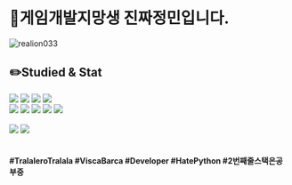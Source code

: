 <div align="left">
  <h1>🧐게임개발지망생 진짜정민입니다.</h1>
  <img src="https://komarev.com/ghpvc/?username=realion033&label=Profile%20views&color=0e75b6&style=flat" alt="realion033"/>
</div>
<div>
  <h2 align="left">✏️Studied & Stat</h2>
  <img src="https://img.shields.io/badge/unity-%23000000.svg?style=for-the-badge&logo=unity&logoColor=white">
  <img src="https://img.shields.io/badge/unreal-%23313131.svg?style=for-the-badge&logo=unrealengine&logoColor=white">
  <img src="https://img.shields.io/badge/c%23-%23632CA6.svg?style=for-the-badge&logo=csharp&logoColor=white">
  <img src="https://img.shields.io/badge/cpp-%23123F6D.svg?style=for-the-badge&logo=cplusplus&logoColor=white"><br>
  <img src="https://img.shields.io/badge/python-3670A0?style=for-the-badge&logo=python&logoColor=ffdd54">
  <img src="https://img.shields.io/badge/javascript-%23323330.svg?style=for-the-badge&logo=javascript&logoColor=%23F7DF1E">
  <img src="https://img.shields.io/badge/flstudio-%23F24E1E.svg?style=for-the-badge&logo=flstudio&logoColor=white">
  <img src="https://img.shields.io/badge/blender-%23F5792A.svg?style=for-the-badge&logo=blender&logoColor=white">
  <img src="https://img.shields.io/badge/DX12-%2376B900.svg?style=for-the-badge&logo=DX12&logoColor=white">
  <img>
  <br><br><img src="https://github-readme-stats.vercel.app/api?username=realion033&show_icons=true&theme=dracula">
  <img src="https://github-readme-stats.vercel.app/api/top-langs/?username=realion033&layout=compact&theme=dracula">
</div><br>
<h4>#TralaleroTralala #ViscaBarca #Developer #HatePython #2번째줄스택은공부중</h4>
